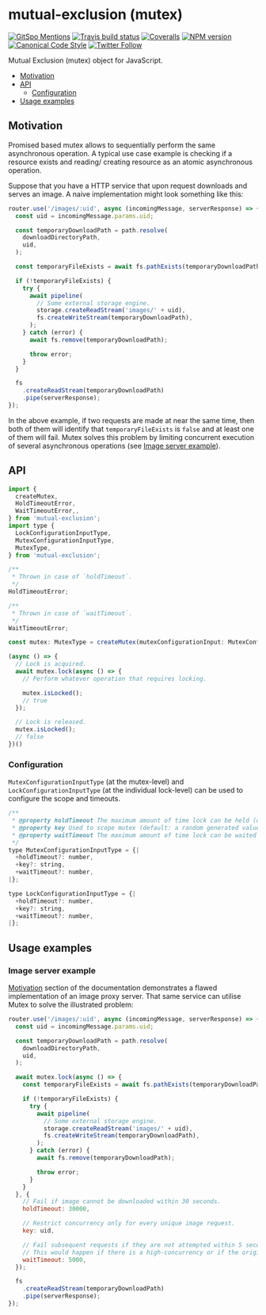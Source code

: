 # mutual-exclusion (mutex)

[![GitSpo Mentions](https://gitspo.com/badges/mentions/gajus/mutual-exclusion?style=flat-square)](https://gitspo.com/mentions/gajus/mutual-exclusion)
[![Travis build status](http://img.shields.io/travis/gajus/mutual-exclusion/master.svg?style=flat-square)](https://travis-ci.org/gajus/mutual-exclusion)
[![Coveralls](https://img.shields.io/coveralls/gajus/mutual-exclusion.svg?style=flat-square)](https://coveralls.io/github/gajus/mutual-exclusion)
[![NPM version](http://img.shields.io/npm/v/mutual-exclusion.svg?style=flat-square)](https://www.npmjs.org/package/mutual-exclusion)
[![Canonical Code Style](https://img.shields.io/badge/code%20style-canonical-blue.svg?style=flat-square)](https://github.com/gajus/canonical)
[![Twitter Follow](https://img.shields.io/twitter/follow/kuizinas.svg?style=social&label=Follow)](https://twitter.com/kuizinas)

Mutual Exclusion (mutex) object for JavaScript.

* [Motivation](#motivation)
* [API](#api)
  * [Configuration](#configuration)
* [Usage examples](#usage-examples)

## Motivation

Promised based mutex allows to sequentially perform the same asynchronous operation. A typical use case example is checking if a resource exists and reading/ creating resource as an atomic asynchronous operation.

Suppose that you have a HTTP service that upon request downloads and serves an image. A naive implementation might look something like this:

```js
router.use('/images/:uid', async (incomingMessage, serverResponse) => {
  const uid = incomingMessage.params.uid;

  const temporaryDownloadPath = path.resolve(
    downloadDirectoryPath,
    uid,
  );

  const temporaryFileExists = await fs.pathExists(temporaryDownloadPath);

  if (!temporaryFileExists) {
    try {
      await pipeline(
        // Some external storage engine.
        storage.createReadStream('images/' + uid),
        fs.createWriteStream(temporaryDownloadPath),
      );
    } catch (error) {
      await fs.remove(temporaryDownloadPath);

      throw error;
    }
  }

  fs
    .createReadStream(temporaryDownloadPath)
    .pipe(serverResponse);
});

```

In the above example, if two requests are made at near the same time, then both of them will identify that `temporaryFileExists` is `false` and at least one of them will fail. Mutex solves this problem by limiting concurrent execution of several asynchronous operations (see [Image server example](#image-server-example)).

## API

```js
import {
  createMutex,
  HoldTimeoutError,
  WaitTimeoutError,,
} from 'mutual-exclusion';
import type {
  LockConfigurationInputType,
  MutexConfigurationInputType,
  MutexType,
} from 'mutual-exclusion';

/**
 * Thrown in case of `holdTimeout`.
 */
HoldTimeoutError;

/**
 * Thrown in case of `waitTimeout`.
 */
WaitTimeoutError;

const mutex: MutexType = createMutex(mutexConfigurationInput: MutexConfigurationInputType);

(async () => {
  // Lock is acquired.
  await mutex.lock(async () => {
    // Perform whatever operation that requires locking.

    mutex.isLocked();
    // true
  });

  // Lock is released.
  mutex.isLocked();
  // false
})()

```

### Configuration

`MutexConfigurationInputType` (at the mutex-level) and `LockConfigurationInputType` (at the individual lock-level) can be used to configure the scope and timeouts.

```js
/**
 * @property holdTimeout The maximum amount of time lock can be held (default: 30000).
 * @property key Used to scope mutex (default: a random generated value).
 * @property waitTimeout The maximum amount of time lock can be waited for (default: 5000).
 */
type MutexConfigurationInputType = {|
  +holdTimeout?: number,
  +key?: string,
  +waitTimeout?: number,
|};

type LockConfigurationInputType = {|
  +holdTimeout?: number,
  +key?: string,
  +waitTimeout?: number,
|};

```

## Usage examples

### Image server example

[Motivation](#motivation) section of the documentation demonstrates a flawed implementation of an image proxy server. That same service can utilise Mutex to solve the illustrated problem:

```js
router.use('/images/:uid', async (incomingMessage, serverResponse) => {
  const uid = incomingMessage.params.uid;

  const temporaryDownloadPath = path.resolve(
    downloadDirectoryPath,
    uid,
  );

  await mutex.lock(async () => {
    const temporaryFileExists = await fs.pathExists(temporaryDownloadPath);

    if (!temporaryFileExists) {
      try {
        await pipeline(
          // Some external storage engine.
          storage.createReadStream('images/' + uid),
          fs.createWriteStream(temporaryDownloadPath),
        );
      } catch (error) {
        await fs.remove(temporaryDownloadPath);

        throw error;
      }
    }
  }, {
    // Fail if image cannot be downloaded within 30 seconds.
    holdTimeout: 30000,

    // Restrict concurrency only for every unique image request.
    key: uid,

    // Fail subsequent requests if they are not attempted within 5 seconds.
    // This would happen if there is a high-concurrency or if the original request is taking a long time.
    waitTimeout: 5000,
  });

  fs
    .createReadStream(temporaryDownloadPath)
    .pipe(serverResponse);
});

```

